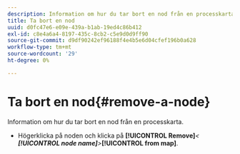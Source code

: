 ```yaml
---
description: Information om hur du tar bort en nod från en processkarta.
title: Ta bort en nod
uuid: d0fc47e6-e09e-439a-b1ab-19ed4c86b412
exl-id: c8e4a6a4-8197-435c-8cb2-c5e9d0d9ff90
source-git-commit: d9df90242ef96188f4e4b5e6d04cfef196b0a628
workflow-type: tm+mt
source-wordcount: '29'
ht-degree: 0%

---
```


# Ta bort en nod{#remove-a-node}

Information om hur du tar bort en nod från en processkarta.

* Högerklicka på noden och klicka på **[!UICONTROL Remove]***&lt; **[!UICONTROL node name]**>***[!UICONTROL from map]**.
